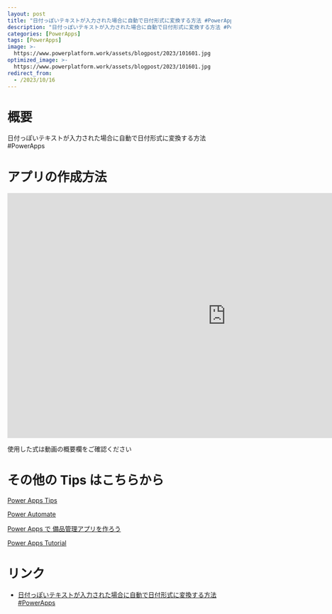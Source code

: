 ```yaml
---
layout: post
title: "日付っぽいテキストが入力された場合に自動で日付形式に変換する方法 #PowerApps"
description: "日付っぽいテキストが入力された場合に自動で日付形式に変換する方法 #PowerAppsを動画で分かりやすく解説"
categories: [PowerApps]
tags: [PowerApps]
image: >-
  https://www.powerplatform.work/assets/blogpost/2023/101601.jpg
optimized_image: >-
  https://www.powerplatform.work/assets/blogpost/2023/101601.jpg
redirect_from:
  - /2023/10/16
---
```



#  概要

日付っぽいテキストが入力された場合に自動で日付形式に変換する方法 #PowerApps


# アプリの作成方法

<iframe width="983" height="553" src="https://www.youtube.com/embed/9Hf4XlDFmv8" title="YouTube video player" frameborder="0" allow="accelerometer; autoplay; clipboard-write; encrypted-media; gyroscope; picture-in-picture" allowfullscreen></iframe>


使用した式は動画の概要欄をご確認ください


# その他の Tips はこちらから

[Power Apps Tips](https://www.youtube.com/watch?v=VrAQf3JQ7yM&list=PLVhFi1fb3DqakSLVMn22DDcySXh9jtzi- )


[Power Automate](https://www.youtube.com/watch?v=-YnJYT0ASEM&list=PLVhFi1fb3Dqbzic6GieqnLFgD3aTj-eHA)


[Power Apps で 備品管理アプリを作ろう](https://www.youtube.com/playlist?list=PLVhFi1fb3DqZM3HKb8Hea6XEL96990Fyn)


[Power Apps Tutorial](https://www.youtube.com/playlist?list=PLVhFi1fb3DqalxpL974VvAJvV4iWoSbe_)


# リンク


- [日付っぽいテキストが入力された場合に自動で日付形式に変換する方法 #PowerApps](https://www.youtube.com/watch?v=9Hf4XlDFmv8)

